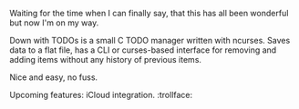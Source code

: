 Waiting for the time when I can finally say, that this has all been wonderful but now I'm on my way.

Down with TODOs is a small C TODO manager written with ncurses.  Saves
data to a flat file, has a CLI or curses-based interface for removing
and adding items without any history of previous items.

Nice and easy, no fuss.

Upcoming features: iCloud integration. :trollface:

